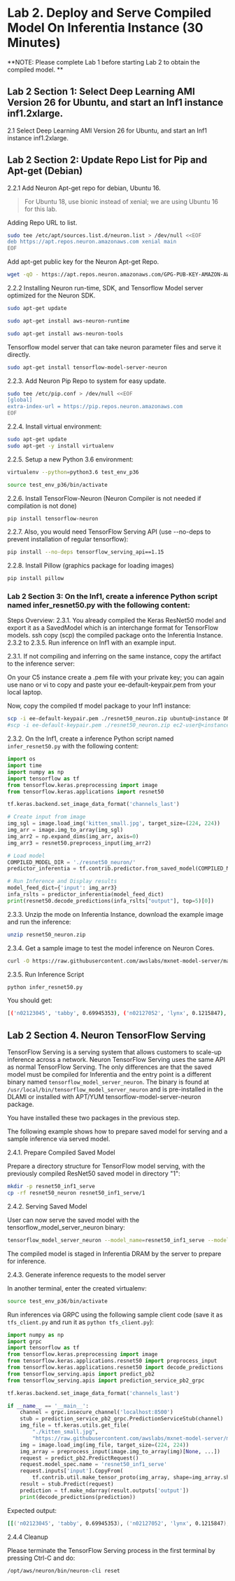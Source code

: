 # Lab 2. Deploy and Serve Compiled Model On Inferentia Instance (30 Minutes)

**NOTE: Please complete Lab 1 before starting Lab 2 to obtain the compiled model. **

## Lab 2 Section 1: Select Deep Learning AMI Version 26 for Ubuntu, and start an Inf1 instance inf1.2xlarge.

2.1 Select Deep Learning AMI Version 26 for Ubuntu, and start an Inf1 instance inf1.2xlarge. 

## Lab 2 Section 2: Update Repo List for Pip and Apt-get (Debian)

2.2.1 Add Neuron Apt-get repo for debian, Ubuntu 16.
>For Ubuntu 18, use bionic instead of xenial; we are using Ubuntu 16 for this lab.

Adding Repo URL to list.
```bash
sudo tee /etc/apt/sources.list.d/neuron.list > /dev/null <<EOF
deb https://apt.repos.neuron.amazonaws.com xenial main
EOF
```
Add apt-get public key for the Neuron Apt-get Repo.
```bash
wget -qO - https://apt.repos.neuron.amazonaws.com/GPG-PUB-KEY-AMAZON-AWS-NEURON.PUB | sudo apt-key add -
```

2.2.2 Installing Neuron run-time, SDK, and Tensorflow Model server optimized for the Neuron SDK.

```bash
sudo apt-get update
```
```bash
sudo apt-get install aws-neuron-runtime
```
```bash
sudo apt-get install aws-neuron-tools
```
Tensorflow model server that can take neuron parameter files and serve it directly.
```bash
sudo apt-get install tensorflow-model-server-neuron
```

2.2.3. Add Neuron Pip Repo to system for easy update.

```bash
sudo tee /etc/pip.conf > /dev/null <<EOF
[global]
extra-index-url = https://pip.repos.neuron.amazonaws.com
EOF
```

2.2.4. Install virtual environment:

```bash
sudo apt-get update
sudo apt-get -y install virtualenv
```

2.2.5. Setup a new Python 3.6 environment:

```bash
virtualenv --python=python3.6 test_env_p36
```

```bash
source test_env_p36/bin/activate
```

2.2.6. Install TensorFlow-Neuron (Neuron Compiler is not needed if compilation is not done)
```bash
pip install tensorflow-neuron
```

2.2.7. Also, you would need TensorFlow Serving API (use --no-deps to prevent installation of regular tensorflow):

```bash
pip install --no-deps tensorflow_serving_api==1.15
```

2.2.8. Install Pillow (graphics package for loading images)
```bash
pip install pillow
```

### Lab 2 Section 3: On the Inf1, create a inference Python script named infer_resnet50.py with the following content:

Steps Overview:
2.3.1. You already compiled the Keras ResNet50 model and export it as a SavedModel which is an interchange format for TensorFlow models. ssh copy (scp) the compiled package onto the Inferentia Instance.
2.3.2 to 2.3.5. Run inference on Inf1 with an example input.


2.3.1. If not compiling and inferring on the same instance, copy the artifact to the inference server:

On your C5 instance create a .pem file with your private key; you can again use nano or vi to copy and paste your ee-default-keypair.pem from your local laptop.

Now, copy the compiled tf model package to your Inf1 instance:

```bash
scp -i ee-default-keypair.pem ./resnet50_neuron.zip ubuntu@<instance DNS>:~/ # Ubuntu Image default.
#scp -i ee-default-keypair.pem ./resnet50_neuron.zip ec2-user@<instance DNS>:~/  # if on AML2  if you are on Amazon Linux Image.
```
2.3.2. On the Inf1, create a inference Python script named `infer_resnet50.py` with the following content:
```python
import os
import time
import numpy as np
import tensorflow as tf
from tensorflow.keras.preprocessing import image
from tensorflow.keras.applications import resnet50

tf.keras.backend.set_image_data_format('channels_last')

# Create input from image
img_sgl = image.load_img('kitten_small.jpg', target_size=(224, 224))
img_arr = image.img_to_array(img_sgl)
img_arr2 = np.expand_dims(img_arr, axis=0)
img_arr3 = resnet50.preprocess_input(img_arr2)

# Load model
COMPILED_MODEL_DIR = './resnet50_neuron/'
predictor_inferentia = tf.contrib.predictor.from_saved_model(COMPILED_MODEL_DIR)

# Run Inference and Display results
model_feed_dict={'input': img_arr3}
infa_rslts = predictor_inferentia(model_feed_dict)
print(resnet50.decode_predictions(infa_rslts["output"], top=5)[0])
```

2.3.3. Unzip the mode on Inferentia Instance, download the example image and run the inference:
```bash
unzip resnet50_neuron.zip
```
2.3.4. Get a sample image to test the model inference on Neuron Cores.
```bash
curl -O https://raw.githubusercontent.com/awslabs/mxnet-model-server/master/docs/images/kitten_small.jpg
```
2.3.5. Run Inference Script
```bash
python infer_resnet50.py
```
You should get:
```bash
[('n02123045', 'tabby', 0.69945353), ('n02127052', 'lynx', 0.1215847), ('n02123159', 'tiger_cat', 0.08367486), ('n02124075', 'Egyptian_cat', 0.064890705), ('n02128757', 'snow_leopard', 0.009392076)]
```

## Lab 2 Section 4.  Neuron TensorFlow Serving

TensorFlow Serving is a serving system that allows customers to scale-up inference across a network. Neuron TensorFlow Serving uses the same API as normal TensorFlow Serving. The only differences are that the saved model must be compiled for Inferentia and the entry point is a different binary named `tensorflow_model_server_neuron`. The binary is found at `/usr/local/bin/tensorflow_model_server_neuron` and is pre-installed in the DLAMI or installed with APT/YUM tensorflow-model-server-neuron package.

You have installed these two packages in the previous step.

The following example shows how to prepare saved model for serving and a sample inference via served model.

2.4.1. Prepare Compiled Saved Model

Prepare a directory structure for TensorFlow model serving, with the previously compiled ResNet50 saved model in directory "1":

```bash
mkdir -p resnet50_inf1_serve
cp -rf resnet50_neuron resnet50_inf1_serve/1
```

2.4.2. Serving Saved Model

User can now serve the saved model with the tensorflow_model_server_neuron binary:

```bash
tensorflow_model_server_neuron --model_name=resnet50_inf1_serve --model_base_path=$(pwd)/resnet50_inf1_serve/ --port=8500
```

The compiled model is staged in Inferentia DRAM by the server to prepare for inference.

2.4.3. Generate inference requests to the model server

In another terminal, enter the created virtualenv:

```bash
source test_env_p36/bin/activate
```

Run inferences via GRPC using the following sample client code (save it as `tfs_client.py` and run it as `python tfs_client.py`):

```python
import numpy as np
import grpc
import tensorflow as tf
from tensorflow.keras.preprocessing import image
from tensorflow.keras.applications.resnet50 import preprocess_input
from tensorflow.keras.applications.resnet50 import decode_predictions
from tensorflow_serving.apis import predict_pb2
from tensorflow_serving.apis import prediction_service_pb2_grpc

tf.keras.backend.set_image_data_format('channels_last')

if __name__ == '__main__':
    channel = grpc.insecure_channel('localhost:8500')
    stub = prediction_service_pb2_grpc.PredictionServiceStub(channel)
    img_file = tf.keras.utils.get_file(
        "./kitten_small.jpg",
        "https://raw.githubusercontent.com/awslabs/mxnet-model-server/master/docs/images/kitten_small.jpg")
    img = image.load_img(img_file, target_size=(224, 224))
    img_array = preprocess_input(image.img_to_array(img)[None, ...])
    request = predict_pb2.PredictRequest()
    request.model_spec.name = 'resnet50_inf1_serve'
    request.inputs['input'].CopyFrom(
        tf.contrib.util.make_tensor_proto(img_array, shape=img_array.shape))
    result = stub.Predict(request)
    prediction = tf.make_ndarray(result.outputs['output'])
    print(decode_predictions(prediction))
```

Expected output:
```bash
[[('n02123045', 'tabby', 0.69945353), ('n02127052', 'lynx', 0.1215847), ('n02123159', 'tiger_cat', 0.08367486), ('n02124075', 'Egyptian_cat', 0.064890705), ('n02128757', 'snow_leopard', 0.009392076)]]
```

2.4.4 Cleanup

Please terminate the TensorFlow Serving process in the first terminal by pressing Ctrl-C and do: 

```bash
/opt/aws/neuron/bin/neuron-cli reset
```

